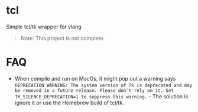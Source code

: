 # tcl
Simple tcl/tk wrapper for vlang
> Note: This project is not complete.

# FAQ
* When compile and run on MacOs, it might pop out a warning says `DEPRECATION WARNING: The system version of Tk is deprecated and may be removed in a future release. Please don't rely on it. Set TK_SILENCE_DEPRECATION=1 to suppress this warning.` - The solution is ignore it or use the Homebrew build of tcl/tk.
